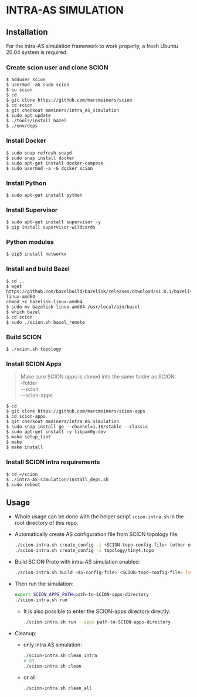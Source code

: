 # INTRA-AS SIMULATION

## Installation
For the intra-AS simulation framework to work properly, a fresh Ubuntu 20.04 system is required. 

### Create scion user and clone SCION

    $ adduser scion
    $ usermod -aG sudo scion
    $ su scion
    $ cd
    $ git clone https://github.com/marcmeiners/scion
    $ cd scion
    $ git checkout mmeiners/intra_AS_simulation
    $ sudo apt update
    $ ./tools/install_bazel
    $ ./env/deps

### Install Docker

    $ sudo snap refresh snapd
    $ sudo snap install docker
    $ sudo apt-get install docker-compose
    $ sudo usermod -a -G docker scion

### Install Python

    $ sudo apt-get install python    

### Install Supervisor

    $ sudo apt-get install supervisor -y
    $ pip install supervisor-wildcards

### Python modules

    $ pip3 install networkx

### Install and build Bazel

    $ cd ..
    $ wget https://github.com/bazelbuild/bazelisk/releases/download/v1.8.1/bazelisk-linux-amd64
    chmod +x bazelisk-linux-amd64
    $ sudo mv bazelisk-linux-amd64 /usr/local/bin/bazel
    $ which bazel
    $ cd scion
    $ sudo ./scion.sh bazel_remote

### Build SCION

    $ ./scion.sh topology

### Install SCION Apps

> Make sure SCION apps is cloned into the same folder as SCION: \
> -folder \
> --scion \
> --scion-apps

    $ cd
    $ git clone https://github.com/marcmeiners/scion-apps
    $ cd scion-apps
    $ git checkout mmeiners/intra_AS_simulation
    $ sudo snap install go --channel=1.16/stable --classic
    $ sudo apt-get install -y libpam0g-dev
    $ make setup_lint
    $ make
    $ make install

### Install SCION intra requirements

    $ cd ~/scion
    $ ./intra-AS-simulation/install_deps.sh
    $ sudo reboot
## Usage

- Whole usage can be done with the helper script `scion-intra.sh` in the root directory of this repo.
- Automatically create AS configuration file from SCION topology file.

    ```bash
    ./scion-intra.sh create_config -i <SCION-topo-config-file> [other options]
    ./scion-intra.sh create_config -i topology/tiny4.topo
    ```

- Build SCION Proto with intra-AS simulation enabled:

    ```bash
    ./scion-intra.sh build <AS-config-file> <SCION-topo-config-file> [other-SCION-topology-flags]
    ```

- Then run the simulation:

    ```bash
    export SCION_APPS_PATH=path-to-SCION-apps-directory
    ./scion-intra.sh run
    ```

    - It is also possible to enter the SCION-apps directory directly:

        ```bash
        ./scion-intra.sh run --apps path-to-SCION-apps-directory
        ```

- Cleanup:
    - only intra AS simulation:

        ```bash
        ./scion-intra.sh clean_intra
        # OR
        ./scion-intra.sh clean
        ```

    - or all:

        ```bash
        ./scion-intra.sh clean_all
        ```
